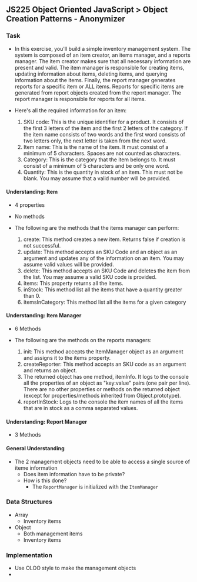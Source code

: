 ## JS225 Object Oriented JavaScript > Object Creation Patterns - Anonymizer

### Task
- In this exercise, you'll build a simple inventory management system. The system is composed of an item creator, an items manager, and a reports manager. The item creator makes sure that all necessary information are present and valid. The item manager is responsible for creating items, updating information about items, deleting items, and querying information about the items. Finally, the report manager generates reports for a specific item or ALL items. Reports for specific items are generated from report objects created from the report manager. The report manager is responsible for reports for all items.

- Here's all the required information for an item:

  1. SKU code: This is the unique identifier for a product. It consists of the first 3 letters of the item and the first 2 letters of the category. If the item name consists of two words and the first word consists of two letters only, the next letter is taken from the next word.
  2. Item name: This is the name of the item. It must consist of a minimum of 5 characters. Spaces are not counted as characters.
  3. Category: This is the category that the item belongs to. It must consist of a minimum of 5 characters and be only one word.
  4. Quantity: This is the quantity in stock of an item. This must not be blank. You may assume that a valid number will be provided.

#### Understanding: Item
- 4 properties
- No methods

- The following are the methods that the items manager can perform:
  1. create: This method creates a new item. Returns false if creation is not successful.
  2. update: This method accepts an SKU Code and an object as an argument and updates any of the information on an item. You may assume valid values will be provided.
  3. delete: This method accepts an SKU Code and deletes the item from the list. You may assume a valid SKU code is provided.
  4. items: This property returns all the items.
  5. inStock: This method list all the items that have a quantity greater than 0.
  6. itemsInCategory: This method list all the items for a given category

#### Understanding: Item Manager
- 6 Methods

- The following are the methods on the reports managers:

  1. init: This method accepts the ItemManager object as an argument and assigns it to the items property.
  2. createReporter: This method accepts an SKU code as an argument and returns an object.
  3. The returned object has one method, itemInfo. It logs to the console all the properties of an object as "key:value" pairs (one pair per line). There are no other properties or methods on the returned object (except for properties/methods inherited from Object.prototype).
  4. reportInStock: Logs to the console the item names of all the items that are in stock as a comma separated values.

#### Understanding: Report Manager
- 3 Methods

#### General Understanding
- The 2 management objects need to be able to access a single source of iteme information
  + Does item information have to be private?
  + How is this done?
    * The `ReportManager` is initialized with the `ItemManager`

### Data Structures
- Array
  + Inventory items
- Object
  + Both management items
  + Inventory items

### Implementation
- Use OLOO style to make the management objects
- 

